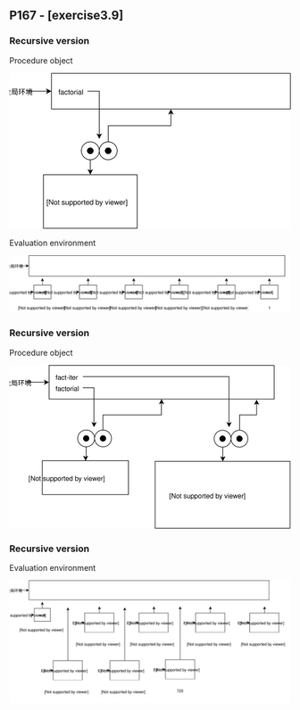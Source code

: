 ## P167 - [exercise3.9]

### Recursive version

Procedure object

<img src="./exercise_3_9_a.svg"/>

Evaluation environment

<img src="./exercise_3_9_b.svg"/>

### Recursive version

Procedure object

<img src="./exercise_3_9_c.svg"/>

### Recursive version

Evaluation environment

<img src="./exercise_3_9_d.svg"/>

